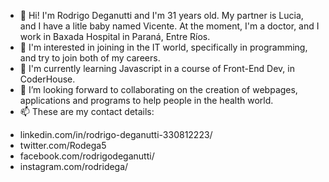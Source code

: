 <!---
rodridega/rodridega is a ✨ special ✨ repository because its `README.md` (this file) appears on your GitHub profile.
You can click the Preview link to take a look at your changes.
--->
- 👋 Hi! I'm Rodrigo Deganutti and I'm 31 years old. My partner is Lucia, and I have a litle baby named Vicente. At the moment, I'm a doctor, and I work in Baxada Hospital in Paraná, Entre Ríos.
- 👀 I'm interested in joining in the IT world, specifically in programming, and try to join both of my careers.
- 🌱 I'm currently learning Javascript in a course of Front-End Dev, in CoderHouse.
- 💞️ I’m looking forward to collaborating on the creation of webpages, applications and programs to help people in the health world.
- 📫 These are my contact details:
* linkedin.com/in/rodrigo-deganutti-330812223/
* twitter.com/Rodega5
* facebook.com/rodrigodeganutti/
* instagram.com/rodridega/

